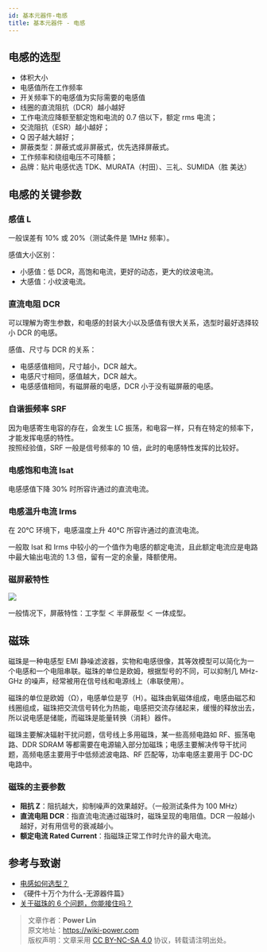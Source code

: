 ```yaml
---
id: 基本元器件-电感
title: 基本元器件 - 电感
---
```


## 电感的选型

- 体积大小
- 电感值所在工作频率
- 开关频率下的电感值为实际需要的电感值
- 线圈的直流阻抗（DCR）越小越好
- 工作电流应降额至额定饱和电流的 0.7 倍以下，额定 rms 电流；
- 交流阻抗（ESR）越小越好；
- Q 因子越大越好；
- 屏蔽类型：屏蔽式或非屏蔽式，优先选择屏蔽式。
- 工作频率和绕组电压不可降额；
- 品牌：贴片电感优选 TDK、MURATA（村田）、三礼、SUMIDA（胜
  美达）

## 电感的关键参数

### 感值 L

一般误差有 10% 或 20%（测试条件是 1MHz 频率）。

感值大小区别：

- 小感值：低 DCR，高饱和电流，更好的动态，更大的纹波电流。
- 大感值：小纹波电流。

### 直流电阻 DCR

可以理解为寄生参数，和电感的封装大小以及感值有很大关系，选型时最好选择较小 DCR 的电感。

感值、尺寸与 DCR 的关系：

- 电感感值相同，尺寸越小，DCR 越大。
- 电感尺寸相同，感值越大，DCR 越大。
- 电感感值相同，有磁屏蔽的电感，DCR 小于没有磁屏蔽的电感。

### 自谐振频率 SRF

因为电感寄生电容的存在，会发生 LC 振荡，和电容一样，只有在特定的频率下，才能发挥电感的特性。  
按照经验值，SRF 一般是信号频率的 10 倍，此时的电感特性发挥的比较好。

### 电感饱和电流 Isat

电感感值下降 30% 时所容许通过的直流电流。

### 电感温升电流 Irms

在 20℃ 环境下，电感温度上升 40℃ 所容许通过的直流电流。

一般取 Isat 和 Irms 中较小的一个值作为电感的额定电流，且此额定电流应是电路中最大输出电流的 1.3 倍，留有一定的余量，降额使用。

### 磁屏蔽特性

![](https://wiki-media-1253965369.cos.ap-guangzhou.myqcloud.com/img/20210723134135.png)

一般情况下，屏蔽特性：工字型 ＜ 半屏蔽型 ＜ 一体成型。

## 磁珠

磁珠是一种电感型 EMI 静噪滤波器，实物和电感很像，其等效模型可以简化为一个电感和一个电阻串联。磁珠的单位是欧姆，根据型号的不同，可以抑制几 MHz-GHz 的噪声，经常被用在信号线和电源线上（串联使用）。

磁珠的单位是欧姆（Ω），电感单位是亨（H）。磁珠由氧磁体组成，电感由磁芯和线圈组成，磁珠把交流信号转化为热能，电感把交流存储起来，缓慢的释放出去，所以说电感是储能，而磁珠是能量转换（消耗）器件。

磁珠主要解决辐射干扰问题，信号线上多用磁珠，某一些高频电路如 RF、振荡电路、DDR SDRAM 等都需要在电源输入部分加磁珠；电感主要解决传导干扰问题，高频电感主要用于中低频滤波电路、RF 匹配等，功率电感主要用于 DC-DC 电路中。

### 磁珠的主要参数

- **阻抗 Z**：阻抗越大，抑制噪声的效果越好。（一般测试条件为 100 MHz）
- **直流电阻 DCR**：指直流电流通过磁珠时，磁珠呈现的电阻值。DCR 一般越小越好，对有用信号的衰减越小。
- **额定电流 Rated Current**：指磁珠正常工作时允许的最大电流。

## 参考与致谢

- [电感如何选型？](https://mp.weixin.qq.com/s/d0rs7d7HB1IaxVe6KhHV2g)
- 《硬件十万个为什么-无源器件篇》
- [关于磁珠的 6 个问题，你能接住吗？](https://mp.weixin.qq.com/s/3b5ImnLcfIQbvO-lG-h7PQ)

> 文章作者：**Power Lin**  
> 原文地址：<https://wiki-power.com>  
> 版权声明：文章采用 [CC BY-NC-SA 4.0](https://creativecommons.org/licenses/by/4.0/deed.zh) 协议，转载请注明出处。
